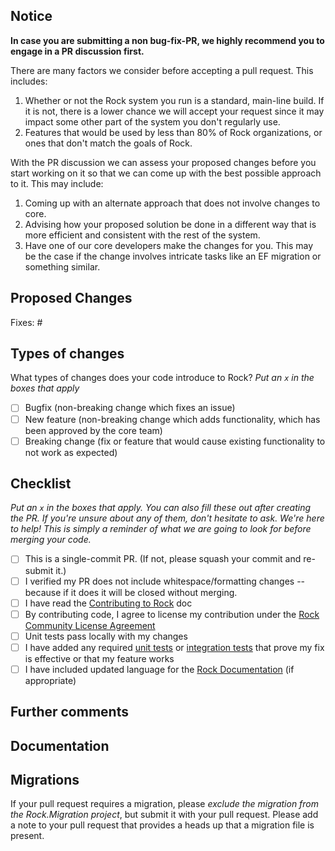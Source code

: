 
## Notice

**In case you are submitting a non bug-fix-PR, we highly recommend you to engage in a PR discussion first.**

There are many factors we consider before accepting a pull request. This includes:
1. Whether or not the Rock system you run is a standard, main-line build. If it is not, there is a lower chance we will accept your request since it may impact some other part of the system you don't regularly use.
2. Features that would be used by less than 80% of Rock organizations, or ones that don't match the goals of Rock.

With the PR discussion we can assess your proposed changes before you start working on it so that we can come up with the best possible approach to it. This may include:
1. Coming up with an alternate approach that does not involve changes to core.
2. Advising how your proposed solution be done in a different way that is more efficient and consistent with the rest of the system.
3. Have one of our core developers make the changes for you. This may be the case if the change involves intricate tasks like an EF migration or something similar.


## Proposed Changes

<!--
Describe the big picture of your changes here to communicate to the maintainers why we should accept this pull request. If it fixes a bug or resolves a feature request, be sure to link to that issue.

Please include screenshots if your pull request either alters existing UI or provides new UI. Arrows and labels are helpful.
-->

Fixes: #

## Types of changes

What types of changes does your code introduce to Rock?
_Put an `x` in the boxes that apply_

- [ ] Bugfix (non-breaking change which fixes an issue)
- [ ] New feature (non-breaking change which adds functionality, which has been approved by the core team)
- [ ] Breaking change (fix or feature that would cause existing functionality to not work as expected)

## Checklist

_Put an `x` in the boxes that apply. You can also fill these out after creating the PR. If you're unsure about any of them, don't hesitate to ask. We're here to help! This is simply a reminder of what we are going to look for before merging your code._

- [ ] This is a single-commit PR. (If not, please squash your commit and re-submit it.)
- [ ] I verified my PR does not include whitespace/formatting changes -- because if it does it will be closed without merging.
- [ ] I have read the [Contributing to Rock](https://github.com/SparkDevNetwork/Rock/blob/master/.github/CONTRIBUTING.md) doc
- [ ] By contributing code, I agree to license my contribution under the [Rock Community License Agreement](https://www.rockrms.com/license)
- [ ] Unit tests pass locally with my changes
- [ ] I have added any required [unit tests](https://github.com/SparkDevNetwork/Rock/blob/develop/Rock.Tests/README.md) or [integration tests](https://github.com/SparkDevNetwork/Rock/blob/develop/Rock.Tests.Integration/README.md) that prove my fix is effective or that my feature works
- [ ] I have included updated language for the [Rock Documentation](https://www.rockrms.com/Learn/Documentation) (if appropriate)

## Further comments
<!--
If this is a relatively large or complex change, kick off the discussion by explaining why you chose the solution you did and what alternatives you considered, etc...
-->

## Documentation
<!--
If your change effects the UI or needs to be documented in one of the existing docs http://www.rockrms.com/Learn/Documentation, please provide the brief write-up here.
-->

## Migrations
If your pull request requires a migration, please *exclude the migration from the Rock.Migration project*, but submit it with your pull request. Please add a note to your pull request that provides a heads up that a migration file is present.
